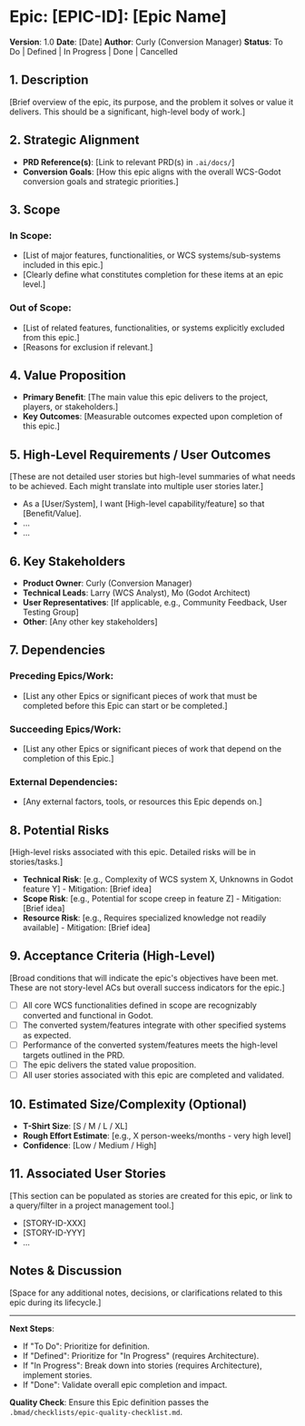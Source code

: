 # Epic: [EPIC-ID]: [Epic Name]

**Version**: 1.0
**Date**: [Date]
**Author**: Curly (Conversion Manager)
**Status**: To Do | Defined | In Progress | Done | Cancelled

## 1. Description
[Brief overview of the epic, its purpose, and the problem it solves or value it delivers. This should be a significant, high-level body of work.]

## 2. Strategic Alignment
- **PRD Reference(s)**: [Link to relevant PRD(s) in `.ai/docs/`]
- **Conversion Goals**: [How this epic aligns with the overall WCS-Godot conversion goals and strategic priorities.]

## 3. Scope
### In Scope:
- [List of major features, functionalities, or WCS systems/sub-systems included in this epic.]
- [Clearly define what constitutes completion for these items at an epic level.]
### Out of Scope:
- [List of related features, functionalities, or systems explicitly excluded from this epic.]
- [Reasons for exclusion if relevant.]

## 4. Value Proposition
- **Primary Benefit**: [The main value this epic delivers to the project, players, or stakeholders.]
- **Key Outcomes**: [Measurable outcomes expected upon completion of this epic.]

## 5. High-Level Requirements / User Outcomes
[These are not detailed user stories but high-level summaries of what needs to be achieved. Each might translate into multiple user stories later.]
- As a [User/System], I want [High-level capability/feature] so that [Benefit/Value].
- ...
- ...

## 6. Key Stakeholders
- **Product Owner**: Curly (Conversion Manager)
- **Technical Leads**: Larry (WCS Analyst), Mo (Godot Architect)
- **User Representatives**: [If applicable, e.g., Community Feedback, User Testing Group]
- **Other**: [Any other key stakeholders]

## 7. Dependencies
### Preceding Epics/Work:
- [List any other Epics or significant pieces of work that must be completed before this Epic can start or be completed.]
### Succeeding Epics/Work:
- [List any other Epics or significant pieces of work that depend on the completion of this Epic.]
### External Dependencies:
- [Any external factors, tools, or resources this Epic depends on.]

## 8. Potential Risks
[High-level risks associated with this epic. Detailed risks will be in stories/tasks.]
- **Technical Risk**: [e.g., Complexity of WCS system X, Unknowns in Godot feature Y] - Mitigation: [Brief idea]
- **Scope Risk**: [e.g., Potential for scope creep in feature Z] - Mitigation: [Brief idea]
- **Resource Risk**: [e.g., Requires specialized knowledge not readily available] - Mitigation: [Brief idea]

## 9. Acceptance Criteria (High-Level)
[Broad conditions that will indicate the epic's objectives have been met. These are not story-level ACs but overall success indicators for the epic.]
- [ ] All core WCS functionalities defined in scope are recognizably converted and functional in Godot.
- [ ] The converted system/features integrate with other specified systems as expected.
- [ ] Performance of the converted system/features meets the high-level targets outlined in the PRD.
- [ ] The epic delivers the stated value proposition.
- [ ] All user stories associated with this epic are completed and validated.

## 10. Estimated Size/Complexity (Optional)
- **T-Shirt Size**: [S / M / L / XL]
- **Rough Effort Estimate**: [e.g., X person-weeks/months - very high level]
- **Confidence**: [Low / Medium / High]

## 11. Associated User Stories
[This section can be populated as stories are created for this epic, or link to a query/filter in a project management tool.]
- [STORY-ID-XXX]
- [STORY-ID-YYY]
- ...

## Notes & Discussion
[Space for any additional notes, decisions, or clarifications related to this epic during its lifecycle.]

---
**Next Steps**:
- If "To Do": Prioritize for definition.
- If "Defined": Prioritize for "In Progress" (requires Architecture).
- If "In Progress": Break down into stories (requires Architecture), implement stories.
- If "Done": Validate overall epic completion and impact.

**Quality Check**: Ensure this Epic definition passes the `.bmad/checklists/epic-quality-checklist.md`.
